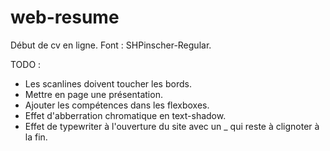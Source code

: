 # web-resume

Début de cv en ligne.
Font : SHPinscher-Regular.

TODO :
- Les scanlines doivent toucher les bords.
- Mettre en page une présentation.
- Ajouter les compétences dans les flexboxes.
- Effet d'abberration chromatique en text-shadow.
- Effet de typewriter à l'ouverture du site avec un _ qui reste à clignoter à la fin.
